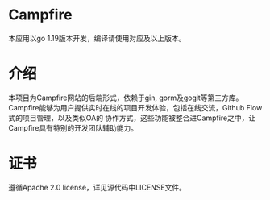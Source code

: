 # Campfire

本应用以go 1.19版本开发，编译请使用对应及以上版本。

# 介绍
本项目为Campfire网站的后端形式，依赖于gin, gorm及gogit等第三方库。  
Campfire能够为用户提供实时在线的项目开发体验，包括在线交流，Github Flow式的项目管理，以及类似OA的
协作方式，这些功能被整合进Campfire之中，让Campfire具有特别的开发团队辅助能力。

# 证书
遵循Apache 2.0 license，详见源代码中LICENSE文件。